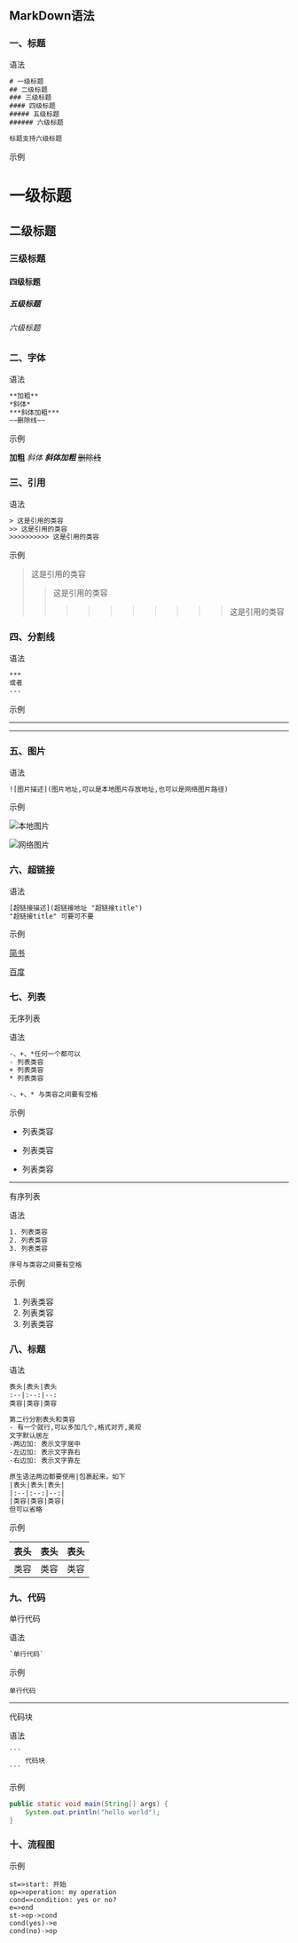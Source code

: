 ## MarkDown语法



### 一、标题

语法

```txt
# 一级标题
## 二级标题
### 三级标题
#### 四级标题
##### 五级标题
###### 六级标题

标题支持六级标题
```

示例

# 一级标题

## 二级标题

### 三级标题

#### 四级标题

##### 五级标题

###### 六级标题



### 二、字体

语法 

```txt
**加粗**
*斜体*
***斜体加粗***
~~删除线~~
```

示例

**加粗**
*斜体*
***斜体加粗***
~~删除线~~



### 三、引用

语法

```txt
> 这是引用的类容
>> 这是引用的类容
>>>>>>>>>> 这是引用的类容
```

示例

> 这是引用的类容
> > 这是引用的类容
> >
> > >>>>>>>> 这是引用的类容



### 四、分割线

语法 

```txt
***
或者
---
```

示例

***

---

### 五、图片

语法

```txt
![图片描述](图片地址,可以是本地图片存放地址,也可以是网络图片路径)
```

示例

![本地图片](C:\Users\sundear\Pictures\BlueDream_4k.jpg)



![网络图片](https://upload-images.jianshu.io/upload_images/6860761-fd2f51090a890873.jpg)



### 六、超链接

语法

```txt
[超链接描述](超链接地址 "超链接title")
"超链接title" 可要可不要
```

示例

[简书](http://jianshu.com "简书官网首页")

[百度](http://www.baidu.com "百度官网首页")



### 七、列表

无序列表

语法

```txt
-、+、*任何一个都可以
- 列表类容
+ 列表类容
* 列表类容

-、+、* 与类容之间要有空格
```

示例

- 列表类容

+ 列表类容

* 列表类容

***

有序列表

语法

```txt
1. 列表类容
2. 列表类容
3. 列表类容

序号与类容之间要有空格
```

示例

1. 列表类容
2. 列表类容
3. 列表类容



### 八、标题

语法

```txt
表头|表头|表头
:--|:--:|--:
类容|类容|类容

第二行分割表头和类容
- 有一个就行,可以多加几个,格式对齐,美观
文字默认居左
-两边加: 表示文字居中
-左边加: 表示文字靠右
-右边加: 表示文字靠左

原生语法两边都要使用|包裹起来，如下
|表头|表头|表头|
|:--|:--:|--:|
|类容|类容|类容|
但可以省略
```

示例

| 表头 | 表头 | 表头 |
| :---- | :----: | ----: |
| 类容 | 类容 | 类容 |



### 九、代码

单行代码

语法

```txt
`单行代码`
```

示例

`单行代码`

***

代码块

语法

```txt
​```
	代码块
​```
```

示例

```java
public static void main(String[] args) {
    System.out.println("hello world");
}
```



### 十、流程图

示例

```flow
st=>start: 开始
op=>operation: my operation
cond=>condition: yes or no?
e=>end
st->op->cond
cond(yes)->e
cond(no)->op
```





